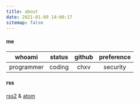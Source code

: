 ```yaml
---
title: about
date: 2021-01-09 14:00:17
sitemap: false
---
```


#### me

| whoami     | status   | github    | preference |
|:----------:|:--------:|:---------:|:----------:|
| programmer | coding   | chxv      | security   |


#### rss

[rss2](/rss.xml) & [atom](/atom.xml)
